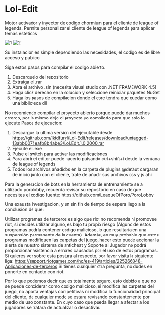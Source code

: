 # Lol-Edit
Motor activador y inyector de codigo chormium para el cliente de league of legends. Permite personalizar el cliente de league of legends para aplicar temas esteticos

![1](https://user-images.githubusercontent.com/65561808/233338699-0479f3d4-2340-40d2-8e5d-b9ebe5ca056f.PNG)
![2](https://user-images.githubusercontent.com/65561808/233338729-6676814d-a087-481c-9da5-3ef0772314c9.PNG)

Su instalacion es simple dependiendo las necesidades, el codigo es de libre acceso y publico

Siga estos pasos para compilar el codigo abierto.
1. Descarguelo del repositorio
2. Extraiga el .rar
3. Abra el archivo .sln (necesita visual studio con .NET FRAMEWORK 4.5)
4. Haga click derecho en la solucion y seleccione reiniciar paquetes NuGet
5. Haga los pasos de compilacion donde el core tendra que quedar como una biblioteca dll

No recomiendo compilar el proyecto abierto porque puede dar muchos errores, por lo mismo deje el proyecto ya compilado para que solo lo ejecute
Pasos de ejecucion:
1. Descargue la ultima version del ejecutable desde https://github.com/lkidfuryl/Lol-Edit/releases/download/untagged-13abb0074eafb8b4abe3/Lol.Edit.1.0.2000.rar
2. Ejecute el .exe
3. Pulse el switch para activar las modificaciones
4. Para abrir el editor puede hacerlo pulsando ctrl+shift+i desde la ventana de league of legends
5. Todos los archivos añadidos en la carpeta de plugins @defaut cargaran de inicio junto con el cliente, trate de añadir sus archivos css y js ahi

Para la generacion de bots en la herramienta de entrenamiento se a utilizado porolobby, recuerda revisar su repositorio en caso de que necesites el codigo fuente:
https://github.com/LeagueOfPoro/PoroLobby

Una exausta investigacion, y un sin fin de tiempo de espera llego a la conclusion de que:

Utilizar programas de terceros es algo que riot no recomenda ni promovee riot, si decides utilizar alguno, es bajo tu propio riesgo (Alguno de estos programas podría contener código malicioso, lo que resultaría en una suspensión permanente de la cuenta). Además, es muy probable que estos programas modifiquen las carpetas del juego, hacer esto puede accionar la alerta de nuestro sistema de anticheat y Soporte al Jugador no podrá proporcionar asistencia a errores causados por el uso de estos programas.
Si quieres ver sobre esta postura al respecto, por favor visita la siguiente liga:
https://support.riotgames.com/hc/es-419/articles/225266848-Aplicaciones-de-terceros
Si tienes cualquier otra pregunta, no dudes en ponerte en contacto con riot.

Por lo que podemos decir que es totalmente seguro, esto debido a que no se puede conciderar como codigo malicioso, ni modifica las carpetas del juego, no aporta ventajas competitivas ni modifica la funcionalidad principal del cliente, de cualquier modo se estara revisando constantemente por medio de uso constante. En cuyo caso que pueda llegar a afectar a los jugadores se tratara de actualizar o desactivar.

